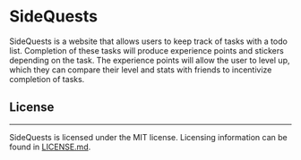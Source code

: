 # SideQuests

SideQuests is a website that allows users to keep track of tasks with a todo list. Completion of these tasks will produce experience points and stickers depending on the task. The experience points will allow the user to level up, which they can compare their level and stats with friends to incentivize completion of tasks.

## License

---

SideQuests is licensed under the MIT license. Licensing information can be found in [LICENSE.md](LICENSE.md).
